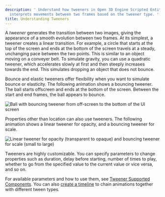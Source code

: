 ```yaml
---
description: ' Understand how tweeners in Open 3D Engine Scripted Entity Tweener system
  interprets movements between two frames based on the tweener type. '
title: Understanding Tweeners
---
```


A *tweener* generates the transition between two images, giving the appearance of a smooth evolution between two frames. At its simplest, a tweener creates a linear transition. For example, a circle that starts at the top of the screen and ends at the bottom of the screen travels at a steady, unchanging pace between the two points. This is similar to an object moving on a conveyer belt. To simulate gravity, you can use a quadratic tweener, which accelerates slowly at first and then steeply increases towards the end. This simulates dropping an object that does not bounce.

Bounce and elastic tweeners offer flexibility when you want to simulate bounce or elasticity. The following animation shows a bouncing tweener. The ball starts offscreen and ends at the bottom of the screen. Between the start and end frames, the ball appears to bounce.

![Ball with bouncing tweener from off-screen to the bottom of the UI screen](/images/user-guide/ui-animating-tweener.gif)

Properties other than location can also use tweeners. The following animation shows a linear tweener for opacity, and a bouncing tweener for scale.

![Linear tweener for opacity (transparent to opaque) and bouncing tweener for scale (small to large)](/images/user-guide/ui-animating-tweener-1.gif)

Tweeners are highly customizable. You can specify parameters to change properties such as duration, delay before starting, number of times to play, whether to go from the specified value to the current value or vice versa, and so on.

For available parameters and how to use them, see [Tweener Supported Components](tweener-components/). You can also [create a timeline](tweener-timeline/) to chain animations together with different tween types.
